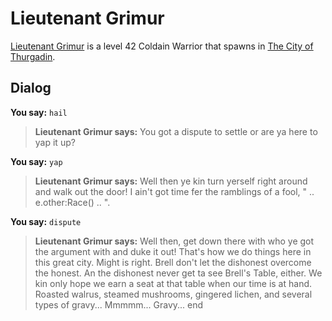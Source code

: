 # Lieutenant Grimur



[Lieutenant Grimur](/npc/115126) is a level 42 Coldain Warrior that spawns in [The City of Thurgadin](/zone/115).



## Dialog

**You say:** `hail`



>**Lieutenant Grimur says:** You got a dispute to settle or are ya here to yap it up?

**You say:** `yap`



>**Lieutenant Grimur says:** Well then ye kin turn yerself right around and walk out the door!  I ain't got time fer the ramblings of a fool, " .. e.other:Race() .. ".

**You say:** `dispute`



>**Lieutenant Grimur says:** Well then, get down there with who ye got the argument with and duke it out! That's how we do things here in this great city. Might is right. Brell don't let the dishonest overcome the honest. An the dishonest never get ta see Brell's Table, either. We kin only hope we earn a seat at that table when our time is at hand. Roasted walrus, steamed mushrooms, gingered lichen, and several types of gravy...  Mmmmm... Gravy...
end
